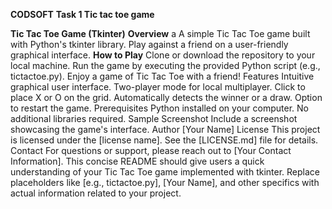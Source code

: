 **CODSOFT**
**Task 1 Tic tac toe game**

**Tic Tac Toe Game (Tkinter)**
**Overview**
a A simple Tic Tac Toe game built with Python's tkinter library.
Play against a friend on a user-friendly graphical interface.
**How to Play**
Clone or download the repository to your local machine.
Run the game by executing the provided Python script (e.g., tictactoe.py).
Enjoy a game of Tic Tac Toe with a friend!
Features
Intuitive graphical user interface.
Two-player mode for local multiplayer.
Click to place X or O on the grid.
Automatically detects the winner or a draw.
Option to restart the game.
Prerequisites
Python installed on your computer.
No additional libraries required.
Sample Screenshot
Include a screenshot showcasing the game's interface.
Author
[Your Name]
License
This project is licensed under the [license name]. See the [LICENSE.md] file for details.
Contact
For questions or support, please reach out to [Your Contact Information].
This concise README should give users a quick understanding of your Tic Tac Toe game implemented with tkinter. Replace placeholders like [e.g., tictactoe.py], [Your Name], and other specifics with actual information related to your project.
